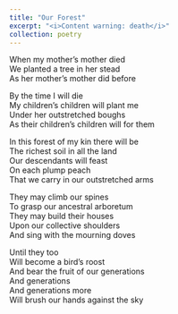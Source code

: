 ```yaml
---
title: "Our Forest"
excerpt: "<i>Content warning: death</i>"
collection: poetry
---
```

When my mother’s mother died  
We planted a tree in her stead  
As her mother’s mother did before  

By the time I will die  
My children’s children will plant me  
Under her outstretched boughs  
As their children’s children will for them  

In this forest of my kin there will be  
The richest soil in all the land  
Our descendants will feast  
On each plump peach  
That we carry in our outstretched arms  

They may climb our spines  
To grasp our ancestral arboretum  
They may build their houses  
Upon our collective shoulders  
And sing with the mourning doves  

Until they too  
Will become a bird’s roost  
And bear the fruit of our generations  
And generations  
And generations more  
Will brush our hands against the sky
